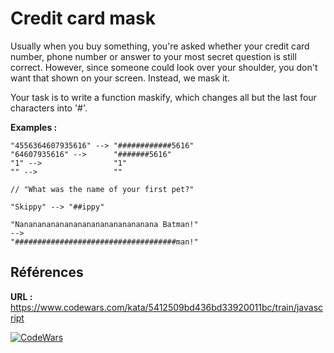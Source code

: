# Credit card mask

Usually when you buy something, you're asked whether your credit card number, phone number or answer to your most secret question is still correct. However, since someone could look over your shoulder, you don't want that shown on your screen. Instead, we mask it.

Your task is to write a function maskify, which changes all but the last four characters into '#'.

**Examples :**

    "4556364607935616" --> "############5616"
    "64607935616" -->      "#######5616"
    "1" -->                "1"
    "" -->                 ""
    
    // "What was the name of your first pet?"
    
    "Skippy" --> "##ippy"
    
    "Nananananananananananananananana Batman!"
    -->
    "####################################man!"

## Références
**URL :** https://www.codewars.com/kata/5412509bd436bd33920011bc/train/javascript

[![CodeWars](https://www.codewars.com/users/samranjbari/badges/large)](https://www.codewars.com/users/samranjbari)

